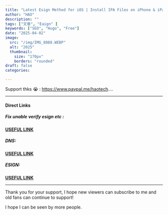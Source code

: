```yaml
---
title: "Latest Esign Method for iOS | Install IPA Files on iPhone & iPad no PC & jailbreak no revoke NEW"
author: "HAO"
description: ""
tags: ["文章", "Eaign" ]
keywords: ["SEO", "Hugo", "Free"]
date: "2025-04-02"
image:
  src: "/img/IMG_8088.WEBP"
  alt: "2025"
  thumbnail:
    size: "170px"
    borders: "rounded"
draft: false
categories:

---
```


Support thks 😭 : https://www.paypal.me/haotech....
<!--more-->

---

#### **Direct Links**

##### **<font style="background:  "> Fix unable verify esign etc :</font>** 
**[ USEFUL LINK ](https://jiun8631.vercel.app/post/fixverify-250318/)**

##### **<font style="background: "> DNS:</font>** 
**[ USEFUL LINK ](https://www.mediafire.com/file/afijmpqtgffu92p/Toasty+DNS+V1.mobileconfig?dkey=qjky5xkx0kg&r=781)**

##### **<font style="background: "> ESIGN:</font>** 
**[ USEFUL LINK ](https://beacons.ai/sideloadapp/home)**

---

Thank you for your support, I hope new viewers can subscribe to me and old fans can continue to support!

I hope I can be seen by more people.

